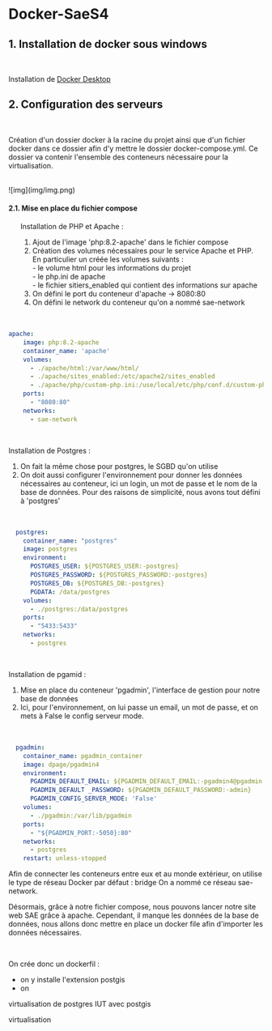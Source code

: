 # Docker-SaeS4

## 1. Installation de docker sous windows 
<br>

Installation de [Docker Desktop](https://docs.docker.com/desktop/install/windows-install/)
<br>

## 2. Configuration des serveurs

<br>

Création d'un dossier docker à la racine du projet ainsi que d'un fichier docker dans ce dossier afin d'y mettre le dossier docker-compose.yml. Ce dossier va contenir l'ensemble des conteneurs nécessaire pour la virtualisation.

<br>
![img](img/img.png)

#### 2.1. Mise en place du fichier compose 
<ol>
Installation de PHP et Apache : 

<ol>
<li> Ajout de l'image 'php:8.2-apache' dans le fichier compose</li>
<li> Création des volumes nécessaires pour le service Apache et PHP. En particulier un créée les volumes suivants : <br>
- le volume html pour les informations du projet <br>
- le php.ini de apache <br>
- le fichier sitiers_enabled qui contient des informations sur apache</li>
<li>
On défini le port du conteneur d'apache -> 8080:80 
</li>
<li>
On défini le network du conteneur qu'on a nommé sae-network
</li>
</ol>
</ol>

<br>

``` yaml
apache:
    image: php:8.2-apache
    container_name: 'apache'
    volumes:
      - ./apache/html:/var/www/html/
      - ./apache/sites_enabled:/etc/apache2/sites_enabled
      - ./apache/php/custom-php.ini:/use/local/etc/php/conf.d/custom-php.ini
    ports:
      - "8080:80"
    networks:
      - sae-network

```

<br>

Installation de Postgres : 
<ol>
<li>On fait la même chose pour postgres, le SGBD qu'on utilise</li>
<li>On doit aussi configurer l'environnement pour donner les données nécessaires au conteneur, ici un login, un mot de passe et le nom de la base de données. Pour des raisons de simplicité, nous avons tout défini à 'postgres'</li>
</ol>
</ol>

<br>

``` yaml
  postgres:
    container_name: "postgres"
    image: postgres
    environment:
      POSTGRES_USER: ${POSTGRES_USER:-postgres}
      POSTGRES_PASSWORD: ${POSTGRES_PASSWORD:-postgres}
      POSTGRES_DB: ${POSTGRES_DB:-postgres}
      PGDATA: /data/postgres
    volumes:
      - ./postgres:/data/postgres
    ports:
      - "5433:5433"
    networks:
      - postgres

```

<br>

Installation de pgamid : 
<ol>
<li>Mise en place du conteneur 'pgadmin', l'interface de gestion pour notre base de données</li>
<li>
Ici, pour l'environnement, on lui passe un email, un mot de passe, et on mets à False le config serveur mode.</li>
</ol>
</ol>

<br>

``` yaml
  pgadmin:
    container_name: pgadmin_container
    image: dpage/pgadmin4
    environment:
      PGADMIN_DEFAULT_EMAIL: ${PGADMIN_DEFAULT_EMAIL:-pgadmin4@pgadmin.org}
      PGADMIN_DEFAULT _PASSWORD: ${PGADMIN_DEFAULT_PASSWORD:-admin}
      PGADMIN_CONFIG_SERVER_MODE: 'False'
    volumes:
      - ./pgadmin:/var/lib/pgadmin
    ports:
      - "${PGADMIN_PORT:-5050}:80"
    networks:
      - postgres
    restart: unless-stopped

```

Afin de connecter les conteneurs entre eux et au monde  extérieur, on utilise le type de réseau Docker par défaut : bridge
On a nommé ce réseau sae-network. 

Désormais, grâce à notre fichier compose, nous pouvons lancer notre site web SAE grâce à apache. Cependant, il manque les données de la base de données, nous allons donc mettre en place un docker file afin d'importer les données nécessaires.

<br>

On crée donc un dockerfil : 
- on y installe l'extension postgis
- on 


virtualisation de postgres IUT avec postgis

virtualisation  